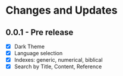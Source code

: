 # Changes and Updates
## 0.0.1 - Pre release

- [x] Dark Theme
- [x] Language selection
- [x] Indexes: generic, numerical, biblical
- [x] Search by Title, Content, Reference